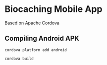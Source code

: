 # Biocaching Mobile App

Based on Apache Cordova

## Compiling Android APK

```
cordova platform add android

cordova build
```
